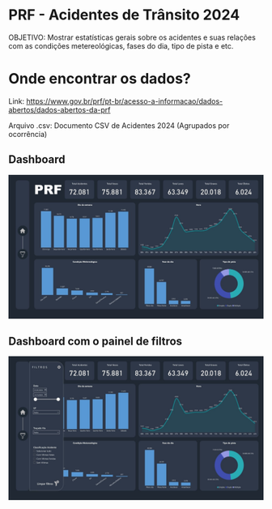# PRF - Acidentes de Trânsito 2024
OBJETIVO: Mostrar estatísticas gerais sobre os acidentes e suas relações com as condições metereológicas, fases do dia, tipo de pista e etc.

# Onde encontrar os dados?
Link: https://www.gov.br/prf/pt-br/acesso-a-informacao/dados-abertos/dados-abertos-da-prf

Arquivo .csv: Documento CSV de Acidentes 2024 (Agrupados por ocorrência)

## Dashboard
![Dashboard_No_Filter](imgs/Acidentes_Transito_2024.jpeg)

## Dashboard com o painel de filtros
![Dashboard_Filter](imgs/Acidentes_Transito_2024_filtros.jpeg)
